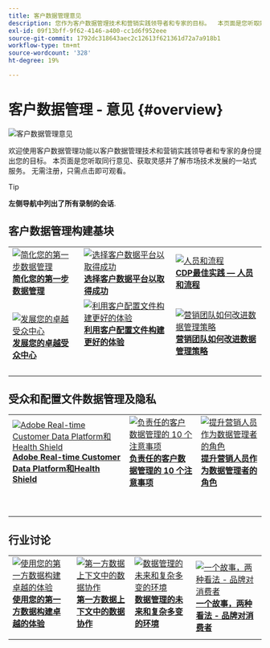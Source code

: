 ```yaml
---
title: 客户数据管理意见
description: 您作为客户数据管理技术和营销实践领导者和专家的目标。  本页面是您听取同行意见、获取灵感并了解市场技术发展的一站式服务。
exl-id: 09f13bff-9f62-4146-a400-cc1d6f952eee
source-git-commit: 1792dc318643aec2c12613f621361d72a7a918b1
workflow-type: tm+mt
source-wordcount: '328'
ht-degree: 19%

---
```


# 客户数据管理 - 意见 {#overview}

<img alt="客户数据管理意见" src="./assets/cdp-voices-banner.png" />

欢迎使用客户数据管理功能以客户数据管理技术和营销实践领导者和专家的身份提出您的目标。 本页面是您听取同行意见、获取灵感并了解市场技术发展的一站式服务。 无需注册，只需点击即可观看。

>[!TIP]
>
>**左侧导航中列出了所有录制的会话**.

## 客户数据管理构建基块

<table>
  <tr>
   <td>
      <a href="./cdm/first-mile.md">
      <img alt="简化您的第一步数据管理" src="./assets/first-mile.png"/>
      </a>
      <div>
         <a href="./cdm/first-mile.md"><strong>简化您的第一步数据管理</strong></a>
         <br/>
      </div>
   </td>
   <td>
      <a href="./cdm/cdp-success.md">
      <img alt="选择客户数据平台以取得成功" src="./assets/cdp-success.png"/>
      </a>
      <div>
         <a href="./cdm/cdp-success.md"><strong>选择客户数据平台以取得成功</strong></a>
         <br/>
      </div>
    </td>
    <td>
      <a href="./cdm/people-and-process.md">
      <img alt="人员和流程" src="./assets/people-and-process.png"/>
      </a>
      <div>
         <a href="./cdm/people-and-process.md"><strong>CDP最佳实践 — 人员和流程</strong></a>
         <br/>
      </div>
    </td>
   </tr>
   <tr> 
   <td>
      <a href="./cdm/evolving-your-audience-center-of-excellence.md">
      <img alt="发展您的卓越受众中心" src="./assets/evolving-your-audience-center-of-excellence.png"/>
      </a>
      <div>
         <a href="./cdm/evolving-your-audience-center-of-excellence.md"><strong>发展您的卓越受众中心</strong></a>
         <br/>
      </div>
    </td>
   <td>
      <a href="./cdm/building-better-experiences-with-customer-profiles.md">
      <img alt="利用客户配置文件构建更好的体验" src="./assets/building-better-experiences-with-customer-profiles.png"/>
      </a>
      <div>
         <a href="./cdm/building-better-experiences-with-customer-profiles.md"><strong>利用客户配置文件构建更好的体验</strong></a>
      </div>
      <p>
        <br/>
    </td>
   <td>
      <a href="./cdm/how-marketing-teams-are-improving-data-management-strategies.md">
      <img alt="营销团队如何改进数据管理策略" src="./assets/how-marketing-teams-are-improving-data-management-strategies.png"/>
      </a>
      <div>
         <a href="./cdm/how-marketing-teams-are-improving-data-management-strategies.md"><strong>营销团队如何改进数据管理策略</strong></a>
      </div>
      <p>
      </p>
    </td>
  </tr>
</table>

## 受众和配置文件数据管理及隐私

<table>
  <tr>
   <td>
      <a href="./governance/healthcare-shield.md">
      <img alt="Adobe Real-time Customer Data Platform和Health Shield" src="./assets/healthcare-shield.png"/>
      </a>
      <div>
         <a href="./governance/healthcare-shield.md"><strong>Adobe Real-time Customer Data Platform和Health Shield</strong></a>
         <br/>
      </div>
      <p>
        <br/>
   </td> 
   <td>
      <a href="https://experienceleague.adobe.com/docs/platform-learn/tutorials/privacy/ten-considerations-for-responsible-customer-data-management.html">
      <img alt="负责任的客户数据管理的 10 个注意事项" src="./assets/ten-considerations-for-responsible-customer-data-management.png"/>
      </a>
      <div>
         <a href="https://experienceleague.adobe.com/docs/platform-learn/tutorials/privacy/ten-considerations-for-responsible-customer-data-management.html"><strong>负责任的客户数据管理的 10 个注意事项</strong></a>
         <br/>
      </div>
      <p>
        <br/>
    </td>
    <td>
      <a href="https://experienceleague.adobe.com/docs/platform-learn/tutorials/privacy/elevating-the-marketers-role-as-a-data-steward.html">
      <img alt="提升营销人员作为数据管理者的角色" src="./assets/elevating-the-marketers-role-as-a-data-steward.png"/>
      </a>
      <div>
         <a href="https://experienceleague.adobe.com/docs/platform-learn/tutorials/privacy/elevating-the-marketers-role-as-a-data-steward.html"><strong>提升营销人员作为数据管理者的角色</strong></a>
         <br/>
      </div>
      <p>
        <br/>
       </p>
    </td>
  </tr>
</table>

## 行业讨论

<table>
  <tr>
     <td>
      <a href="./industry/build-superb-experiences-with-your-first-party-data.md">
      <img alt="使用您的第一方数据构建卓越的体验" src="./assets/build-superb-experiences-with-your-first-party-data.png"/>
      </a>
      <div>
         <a href="./industry/build-superb-experiences-with-your-first-party-data.md"><strong>使用您的第一方数据构建卓越的体验</strong></a>
      </div>
      <p>
      </p>
    </td>
     <td>
      <a href="./industry/data-collaboration-in-the-first-party-data-context.md">
      <img alt="第一方数据上下文中的数据协作" src="./assets/data-collaboration-in-the-first-party-data-context.png"/>
      </a>
      <div>
         <a href="./industry/data-collaboration-in-the-first-party-data-context.md"><strong>第一方数据上下文中的数据协作</strong></a>
      </div>
      <p>
      </p>
    </td>
     <td>
      <a href="./industry/the-future-of-data-management-and-the-changing-environment.md">
      <img alt="数据管理的未来和复杂多变的环境" src="./assets/the-future-of-data-management-and-the-changing-environment.png"/>
      </a>
      <div>
         <a href="./industry/the-future-of-data-management-and-the-changing-environment.md"><strong>数据管理的未来和复杂多变的环境</strong></a>
      </div>
      <p>
      </p>
    </td>
   <td>
      <a href="./industry/brands-vs-consumers.md">
      <img alt="一个故事，两种看法 - 品牌对消费者" src="./assets/brands-vs-consumers.png"/>
      </a>
      <div>
         <a href="./industry/brands-vs-consumers.md"><strong>一个故事，两种看法 - 品牌对消费者</strong></a>
         <br/>
      </div>
    </td>
  </tr>
</table>
